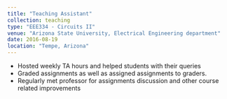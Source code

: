 ```yaml
---
title: "Teaching Assistant"
collection: teaching
type: "EEE334 - Circuits II"
venue: "Arizona State University, Electrical Engineering department"
date: 2016-08-19
location: "Tempe, Arizona"
---
```


- Hosted weekly TA hours and helped students with their queries
- Graded assignments as well as assigned assignments to graders.
- Regularly met professor for assignments discussion and other course related improvements